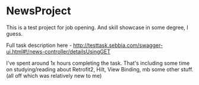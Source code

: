 # NewsProject

This is a test project for job opening. And skill showcase in some degree, I guess.

Full task description here - http://testtask.sebbia.com/swagger-ui.html#!/news-controller/detailsUsingGET

I've spent around 1x hours completing the task. That's including some time on studying/reading about Retrofit2, Hilt, View Binding, mb some other stuff. (all off which was relatively new to me)
